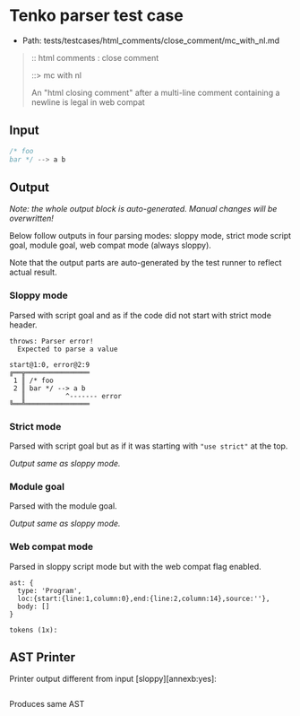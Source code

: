 # Tenko parser test case

- Path: tests/testcases/html_comments/close_comment/mc_with_nl.md

> :: html comments : close comment
>
> ::> mc with nl
>
> An "html closing comment" after a multi-line comment containing a newline is legal in web compat

## Input

`````js
/* foo
bar */ --> a b
`````

## Output

_Note: the whole output block is auto-generated. Manual changes will be overwritten!_

Below follow outputs in four parsing modes: sloppy mode, strict mode script goal, module goal, web compat mode (always sloppy).

Note that the output parts are auto-generated by the test runner to reflect actual result.

### Sloppy mode

Parsed with script goal and as if the code did not start with strict mode header.

`````
throws: Parser error!
  Expected to parse a value

start@1:0, error@2:9
╔══╦════════════════
 1 ║ /* foo
 2 ║ bar */ --> a b
   ║          ^------- error
╚══╩════════════════

`````

### Strict mode

Parsed with script goal but as if it was starting with `"use strict"` at the top.

_Output same as sloppy mode._

### Module goal

Parsed with the module goal.

_Output same as sloppy mode._

### Web compat mode

Parsed in sloppy script mode but with the web compat flag enabled.

`````
ast: {
  type: 'Program',
  loc:{start:{line:1,column:0},end:{line:2,column:14},source:''},
  body: []
}

tokens (1x):

`````


## AST Printer

Printer output different from input [sloppy][annexb:yes]:

````js

````

Produces same AST
